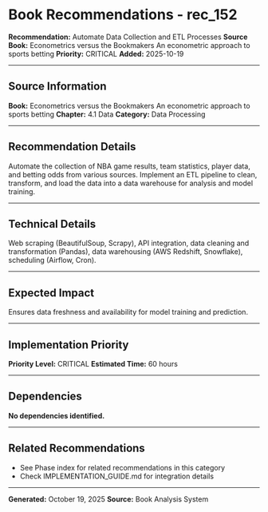 # Book Recommendations - rec_152

**Recommendation:** Automate Data Collection and ETL Processes
**Source Book:** Econometrics versus the Bookmakers An econometric approach to sports betting
**Priority:** CRITICAL
**Added:** 2025-10-19

---

## Source Information

**Book:** Econometrics versus the Bookmakers An econometric approach to sports betting
**Chapter:** 4.1 Data
**Category:** Data Processing

---

## Recommendation Details

Automate the collection of NBA game results, team statistics, player data, and betting odds from various sources. Implement an ETL pipeline to clean, transform, and load the data into a data warehouse for analysis and model training.

---

## Technical Details

Web scraping (BeautifulSoup, Scrapy), API integration, data cleaning and transformation (Pandas), data warehousing (AWS Redshift, Snowflake), scheduling (Airflow, Cron).

---

## Expected Impact

Ensures data freshness and availability for model training and prediction.

---

## Implementation Priority

**Priority Level:** CRITICAL
**Estimated Time:** 60 hours

---

## Dependencies

**No dependencies identified.**

---

## Related Recommendations

- See Phase index for related recommendations in this category
- Check IMPLEMENTATION_GUIDE.md for integration details

---

**Generated:** October 19, 2025
**Source:** Book Analysis System
